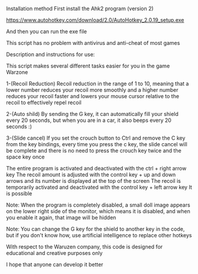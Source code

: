 Installation method 
First install the Ahk2 program (version 2)

https://www.autohotkey.com/download/2.0/AutoHotkey_2.0.19_setup.exe

And then you can run the exe file

This script has no problem with antivirus and anti-cheat of most games


Description and instructions for use:

This script makes several different tasks easier for you in the game Warzone

1-(Recoil Reduction) Recoil reduction in the range of 1 to 10, meaning that a lower number reduces your recoil more smoothly and a higher number reduces your recoil faster and lowers your mouse cursor relative to the recoil to effectively repel recoil

2-(Auto shild) By sending the G key, it can automatically fill your shield every 20 seconds, but when you are in a car, it also beeps every 20 seconds :)

3-(Slide cancel) If you set the crouch button to Ctrl and remove the C key from the key bindings, every time you press the c key, the slide cancel will be complete and there is no need to press the crouch key twice and the space key once

The entire program is activated and deactivated with the ctrl + right arrow key
The recoil amount is adjusted with the control key + up and down arrows and its number is displayed at the top of the screen
The recoil is temporarily activated and deactivated with the control key + left arrow key It is possible

Note: When the program is completely disabled, a small doll image appears on the lower right side of the monitor, which means it is disabled, and when you enable it again, that image will be hidden

Note: You can change the G key for the shield to another key in the code, but if you don't know how, use artificial intelligence to replace other hotkeys

With respect to the Waruzen company, this code is designed for educational and creative purposes only

I hope that anyone can develop it better
